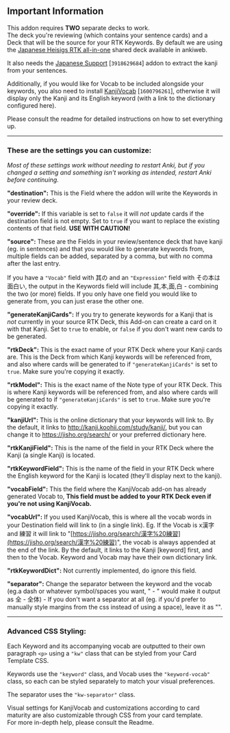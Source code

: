 ## Important Information
This addon requires **TWO** separate decks to work.   
The deck you're reviewing (which contains your sentence cards) and a Deck that will be the source for your RTK Keywords. By default we are using the [Japanese Heisigs RTK all-in-one](https://ankiweb.net/shared/info/1532278975) shared deck available in ankiweb. 

It also needs the [Japanese Support](https://ankiweb.net/shared/info/3918629684) [`3918629684`] addon to extract the kanji from your sentences.

Additionally, if you would like for Vocab to be included alongside your keywords, you also need to install [KanjiVocab](https://github.com/HelenFoster/KanjiVocab) [`1600796261`], otherwise it will display only the Kanji and its English keyword (with a link to the dictionary configured here).

Please consult the readme for detailed instructions on how to set everything up.
****
### These are the settings you can customize:
*Most of these settings work without needing to restart Anki, but if you changed a setting and something isn't working as intended, restart Anki before continuing.*  

**"destination":**  This is the Field where the addon will write the Keywords in your review deck.

**"override":**  If this variable is set to `false` it will *not*  update cards if the destination field is not empty. Set to `true` if you want to replace the existing contents of that field. **USE WITH CAUTION!**

**"source":**  These are the Fields in your review/sentence deck that have kanji (eg. in sentences) and that you would like to generate keywords from, multiple fields can be added, separated by a comma, but with no comma after the last entry. 

If you have a `"Vocab"` field with 其の and an `"Expression"` field with その本は面白い, the output in the Keywords field will include 其,本,面,白 - combining the two (or more) fields. If you only have one field you would like to generate from, you can just erase the other one.

**"generateKanjiCards":**  If you try to generate keywords for a Kanji that is *not*  currently in your source RTK Deck, this Add-on can create a card on it with that Kanji. Set to `true`  to enable, or `false`  if you don't want new cards to be generated.

**"rtkDeck":**  This is the exact name of your RTK Deck where your Kanji cards are. This is the Deck from which Kanji keywords will be referenced from, and also where cards will be generated to if `"generateKanjiCards"`  is set to `true`. Make sure you're copying it exactly.

**"rtkModel":**  This is the exact name of the Note type of your RTK Deck. This is where Kanji keywords will be referenced from, and also where cards will be generated to if `"generateKanjiCards"`  is set to `true`. Make sure you're copying it exactly.

**"kanjiUrl":**  This is the online dictionary that your keywords will link to. By the default, it links to http://kanji.koohii.com/study/kanji/, but you can change it to https://jisho.org/search/ or your preferred dictionary here.

**"rtkKanjiField":**  This is the name of the field in your RTK Deck where the Kanji (a single Kanji) is located.

**"rtkKeywordField":**  This is the name of the field in your RTK Deck where the English keyword for the Kanji is located (they'll display next to the kanji).

**"vocabField":**  This the field where the KanjiVocab add-on has already generated Vocab to, **This field must be added to your RTK Deck even if you're not using KanjiVocab.**

**"vocabUrl":**  If you used KanjiVocab, this is where all the vocab words in your Destination field will link to (in a single link). Eg. If the Vocab is x漢字 and 練習 it will link to "[https://jisho.org/search/漢字%20練習](https://jisho.org/search/漢字%20練習)", the vocab is always appended at the end of the link. By the default, it links to the Kanji [keyword] first, and then to the Vocab. Keyword and Vocab may have their own dictionary link.

**"rtkKeywordDict":**  Not currently implemented, do ignore this field.

**"separator":**  Change the separator between the keyword and the vocab (eg.a dash or whatever symbol/spaces you want, " - " would make it output as 全 - 全体) - If you don't want a separator at all (eg. if you'd prefer to manually style margins from the css instead of using a space), leave it as "".  


****
### Advanced CSS Styling:
Each Keyword and its accompanying vocab are outputted to their own paragraph `<p>` using a `"kw"` class that can be styled from your Card Template CSS.

Keywords use the `"keyword"` class, and Vocab uses the `"keyword-vocab"` class, so each can be styled separately to match your visual preferences.

The separator uses the `"kw-separator"` class.

Visual settings for KanjiVocab and customizations according to card maturity are also customizable through CSS from your card template.  
For more in-depth help, please consult the Readme.
